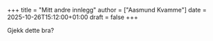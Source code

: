+++
title = "Mitt andre innlegg"
author = ["Aasmund Kvamme"]
date = 2025-10-26T15:12:00+01:00
draft = false
+++

Gjekk dette bra?
